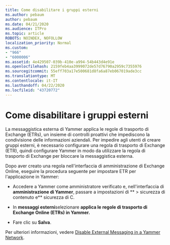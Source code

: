 ```yaml
---
title: Come disabilitare i gruppi esterni
ms.author: pebaum
author: pebaum
ms.date: 04/21/2020
ms.audience: ITPro
ms.topic: article
ROBOTS: NOINDEX, NOFOLLOW
localization_priority: Normal
ms.custom:
- "966"
- "6000006"
ms.assetid: 4e429507-039b-410e-a994-54b443d4e91e
ms.openlocfilehash: 2159feb4aa3999072de57d76790a2959c7355976
ms.sourcegitcommit: 55eff703a17e500681d8fa6a87eb067019ade3cc
ms.translationtype: MT
ms.contentlocale: it-IT
ms.lasthandoff: 04/22/2020
ms.locfileid: "43720772"
---
```

# <a name="how-to-disable-external-groups"></a>Come disabilitare i gruppi esterni

La messaggistica esterna di Yammer applica le regole di trasporto di Exchange (ETRs), un insieme di controlli proattivi che impediscono la condivisione delle informazioni aziendali. Per impedire agli utenti di creare gruppi esterni, è necessario configurare una regola di trasporto di Exchange (ETR), quindi configurare Yammer in modo da utilizzare la regola di trasporto di Exchange per bloccare la messaggistica esterna.
  
Dopo aver creato una regola nell'interfaccia di amministrazione di Exchange Online, eseguire la procedura seguente per impostare ETR per l'applicazione in Yammer:
  
- Accedere a Yammer come amministratore verificato e, nell'interfaccia di **amministrazione di Yammer**, passare a impostazioni di ** \> sicurezza di contenuto e** sicurezza di C.

- In **messaggi esterni**selezionare **applica le regole di trasporto di Exchange Online (ETRs) in Yammer.**

- Fare clic su **Salva**.

Per ulteriori informazioni, vedere [Disable External Messaging in a Yammer Network](https://docs.microsoft.com/yammer/work-with-external-users/disable-external-messaging).
  
